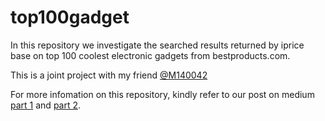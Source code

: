# top100gadget
In this repository we investigate the searched results returned by iprice base on top 100 coolest electronic gadgets from bestproducts.com.

This is a joint project with my friend <a href='https://github.com/M140042'>@M140042</a>

For more infomation on this repository, kindly refer to our post on medium <a href=''>part 1</a> and <a href=''>part 2</a>.
